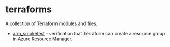# terraforms

A collection of Terraform modules and files.

- [arm_smoketest](https://github.com/bonovoxly/terraforms/tree/master/arm_smoketest) - verification that Terraform can create a resource group in Azure Resource Manager.

